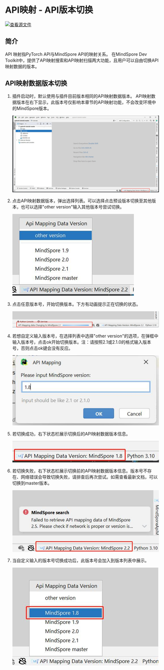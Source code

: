 # API映射 - API版本切换

[![查看源文件](https://mindspore-website.obs.cn-north-4.myhuaweicloud.com/website-images/master/resource/_static/logo_source.svg)](https://gitee.com/mindspore/docs/blob/master/docs/devtoolkit/docs/source_zh_cn/Pycharm_change_version.md)

## 简介

API 映射指PyTorch API与MindSpore API的映射关系。
在MindSpore Dev Toolkit中，提供了API映射搜索和API映射扫描两大功能，且用户可以自由切换API映射数据的版本。

## API映射数据版本切换

1. 插件启动时，默认使用与插件目前版本相同的API映射数据版本。 API映射数据版本在右下显示，此版本号仅影响本章节的API映射功能，不会改变环境中的MindSpore版本。

   ![img](./images/clip_image137.jpg)

2. 点击API映射数据版本，弹出选择列表。可以选择点击预设版本切换至其他版本，也可以选择"other version"输入其他版本号尝试切换。

   ![img](./images/clip_image138.jpg)

3. 点击任意版本号，开始切换版本。下方有动画提示正在切换的状态。

   ![img](./images/clip_image139.jpg)

4. 若想自定义输入版本号，在选择列表中选择"other version"的选项，在弹框中输入版本号，点击ok开始切换版本。注：请按照2.1或2.1.0的格式输入版本号，否则点击ok键会没有反应。

   ![img](./images/clip_image140.jpg)

5. 若切换成功，右下状态栏展示切换后的API映射数据版本信息。

   ![img](./images/clip_image141.jpg)

6. 若切换失败，右下状态栏展示切换前的API映射数据版本信息。版本号不存在、网络错误会导致切换失败，请排查后再次尝试。如需查看最新文档，可以切换到master版本。

   ![img](./images/clip_image142.jpg)

7. 当自定义输入的版本号切换成功后，此版本号会加入到版本列表中展示。

   ![img](./images/clip_image143.jpg)

